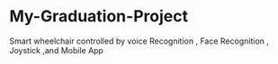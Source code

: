 # My-Graduation-Project
Smart wheelchair controlled by voice Recognition , Face Recognition , Joystick ,and Mobile App 
